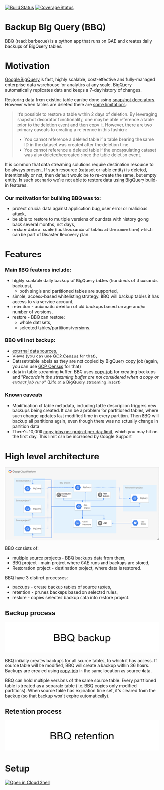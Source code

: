 [![Build Status](https://travis-ci.org/ocadotechnology/bbq.svg?branch=master)](https://travis-ci.org/ocadotechnology/bbq)
[![Coverage Status](https://coveralls.io/repos/github/ocadotechnology/bbq/badge.svg?branch=master)](https://coveralls.io/github/ocadotechnology/bbq?branch=master)

# Backup Big Query (BBQ)

BBQ (read: barbecue) is a python app that runs on GAE and creates daily backups of BigQuery tables.

# Motivation

[Google BigQuery](https://cloud.google.com/bigquery/) is fast, highly scalable, cost-effective and fully-managed enterprise data warehouse for analytics at any scale. BigQuery automatically replicates data and keeps a 7-day history of changes.

Restoring data from existing table can be done using [snapshot decorators](https://cloud.google.com/bigquery/table-decorators#snapshot_decorators).
However when tables are deleted there are [some limitations](https://cloud.google.com/bigquery/docs/managing-tables#undeletetable): 
> It's possible to restore a table within 2 days of deletion. By leveraging snapshot decorator functionality, one may be able reference a table prior to the deletion event and then copy it. However, there are two primary caveats to creating a reference in this fashion:
> * You cannot reference a deleted table if a table bearing the same ID in the dataset was created after the deletion time.
> * You cannot reference a deleted table if the encapsulating dataset was also deleted/recreated since the table deletion event.

It is common that data streaming solutions require destination resource to be always present. If such resource (dataset or table entity) is deleted, intentionally or not, then default would be to re-create the same, but empty entity.
In such scenario we're not able to restore data using BigQuery build-in features.

### Our motivation for building BBQ was to:
* protect crucial data against application bug, user error or malicious attack,
* be able to restore to multiple versions of our data with history going back several months, not days,
* restore data at scale (i.e. thousands of tables at the same time) which can be part of Disaster Recovery plan.

# Features

### Main BBQ features include:
* highly scalable daily backup of BigQuery tables (hundreds of thousands backups),
  * both single and partitioned tables are supported,
* simple, access-based whitelisting strategy. BBQ will backup tables it has access to via service account,
* retention - automatic deletion of old backups based on age and/or number of versions,
* restore - BBQ can restore:
  * whole datasets,
  * selected tables/partitions/versions.

### BBQ will not backup:
* [external data sources](https://cloud.google.com/bigquery/external-data-sources),
* Views (you can use [GCP Census](https://github.com/ocadotechnology/gcp-census) for that),
* Dataset/table labels as they are not copied by BigQuery copy job (again, you can use [GCP Census](https://github.com/ocadotechnology/gcp-census) for that)
* data in table streaming buffer. BBQ uses [copy-job](https://cloud.google.com/bigquery/docs/managing-tables#copy-table) for creating backups and *"Records in the streaming buffer are not considered when a copy or extract job runs"* ([Life of a BigQuery streaming insert](https://cloud.google.com/blog/big-data/2017/06/life-of-a-bigquery-streaming-insert))

### Known caveats
* Modification of table metadata, including table description triggers new backups being created. It can be a problem for partitioned tables, where such change updates last modified time in every partition. Then BBQ will backup all partitions again, even though there was no actually change in partition data
* There's 10,000 [copy jobs per project per day limit](https://cloud.google.com/bigquery/quotas#copy_jobs), which you may hit on the first day. This limit can be increased by Google Support

# High level architecture

![Architecture diagram](docs/images/bbq-architecture-diagram.png)

BBQ consists of:
- multiple source projects - BBQ backups data from them,
- BBQ project - main project where GAE runs and backups are stored,
- Restoration project - destination project, where data is restored.

BBQ have 3 distinct processes:
- backups - create backup tables of source tables,
- retention - prunes backups based on selected rules,
- restore - copies selected backup data into restore project. 

## Backup process

![Backup process](docs/images/bbq_backup_process.gif)

BBQ initially creates backups for all source tables, to which it has access. If source table will be modified, BBQ will create a backup within 36 hours. 
Backups are created using [copy-job](https://cloud.google.com/bigquery/docs/managing-tables#copy-table) in the same location as source data. 

BBQ can hold multiple versions of the same source table.
Every partitioned table is treated as a separate table (i.e. BBQ copies only modified partitions). When source table has expiration time set, it's cleared from the backup (so that backup won't expire automatically).

## Retention process  

![Retention process](docs/images/bbq_retention_process.gif)

# Setup

<a href="https://console.cloud.google.com/cloudshell/open?git_repo=https://github.com/ocadotechnology/bbq&page=editor&open_in_editor=SETUP.md">
<img alt="Open in Cloud Shell" src ="http://gstatic.com/cloudssh/images/open-btn.png"></a>